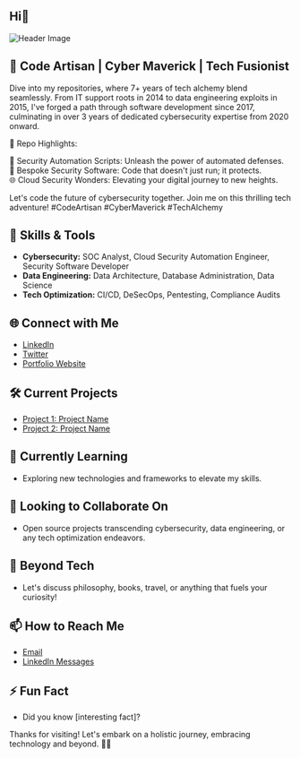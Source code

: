 ## Hi👋 
<!-- Header Image -->
![Header Image](https://www.canva.com/design/DAFzkd6ZolM/8VKC3WAXUZc8DJ43k7Ovhw/view?utm_content=DAFzkd6ZolM&utm_campaign=designshare&utm_medium=link&utm_source=editor) 

## 🚀 Code Artisan | Cyber Maverick | Tech Fusionist

Dive into my repositories, where 7+ years of tech alchemy blend seamlessly. From IT support roots in 2014 to data engineering exploits in 2015, I've forged a path through software development since 2017, culminating in over 3 years of dedicated cybersecurity expertise from 2020 onward.

🌟 Repo Highlights:

🤖 Security Automation Scripts: Unleash the power of automated defenses.<br />
🚀 Bespoke Security Software: Code that doesn't just run; it protects.<br />
🌐 Cloud Security Wonders: Elevating your digital journey to new heights.<br />

Let's code the future of cybersecurity together. Join me on this thrilling tech adventure! #CodeArtisan #CyberMaverick #TechAlchemy

## 🔧 Skills & Tools
- **Cybersecurity:** SOC Analyst, Cloud Security Automation Engineer, Security Software Developer
- **Data Engineering:** Data Architecture, Database Administration, Data Science
- **Tech Optimization:** CI/CD, DeSecOps, Pentesting, Compliance Audits

## 🌐 Connect with Me
- [LinkedIn](https://www.linkedin.com/in/ivan-j-kuria-p/)
- [Twitter](https://twitter.com/@jovicorp-studio/)
- [Portfolio Website](https://ivankuria.com/)

## 🛠️ Current Projects
- [Project 1: Project Name](link-to-project)
- [Project 2: Project Name](link-to-project)

## 🌱 Currently Learning
- Exploring new technologies and frameworks to elevate my skills.

## 👯 Looking to Collaborate On
- Open source projects transcending cybersecurity, data engineering, or any tech optimization endeavors.

## 💬 Beyond Tech
- Let's discuss philosophy, books, travel, or anything that fuels your curiosity!

## 📫 How to Reach Me
- [Email](mailto:your-email@example.com)
- [LinkedIn Messages](https://www.linkedin.com/in/ivan-j-kuria-p/)

## ⚡ Fun Fact
- Did you know [interesting fact]?

Thanks for visiting! Let's embark on a holistic journey, embracing technology and beyond. 🚀✨
